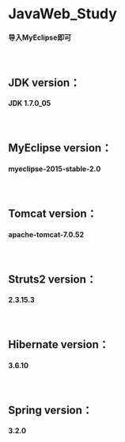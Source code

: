 # JavaWeb_Study

<h4>导入MyEclipse即可</h4>
<br/>
<h2>JDK version：</h2>
<h4>JDK 1.7.0_05</h4>
<br/>
<h2>MyEclipse version：</h2>
<h4>myeclipse-2015-stable-2.0</h4>
<br/>
<h2>Tomcat version：</h2>
<h4>apache-tomcat-7.0.52</h4>
<br/>
<h2>Struts2 version：</h2>
<h4>2.3.15.3</h4>
<br/>
<h2>Hibernate version：</h2>
<h4>3.6.10</h4>
<br/>
<h2>Spring version：</h2>
<h4>3.2.0</h4>
